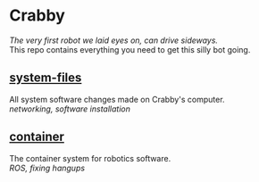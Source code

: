 # Crabby

*The very first robot we laid eyes on, can drive sideways.*  
This repo contains everything you need to get this silly bot going.

## [system-files](./system-files/README.md)
All system software changes made on Crabby's computer.  
*networking, software installation*

## [container](./container/README.md)
The container system for robotics software.  
*ROS, fixing hangups*
